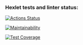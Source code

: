 ### Hexlet tests and linter status:
[![Actions Status](https://github.com/code-begemot/python-project-52/actions/workflows/hexlet-check.yml/badge.svg)](https://github.com/code-begemot/python-project-52/actions)

[![Maintainability](https://api.codeclimate.com/v1/badges/29019341ea8cd37515f9/maintainability)](https://codeclimate.com/github/code-begemot/python-project-52/maintainability)

[![Test Coverage](https://api.codeclimate.com/v1/badges/29019341ea8cd37515f9/test_coverage)](https://codeclimate.com/github/code-begemot/python-project-52/test_coverage)

